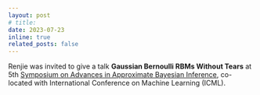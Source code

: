 ```yaml
---
layout: post
# title: 
date: 2023-07-23
inline: true
related_posts: false
---
```


Renjie was invited to give a talk **Gaussian Bernoulli RBMs Without Tears** at 5th [Symposium on Advances in Approximate Bayesian Inference](http://approximateinference.org/schedule/index.html), co-located with International Conference on Machine Learning (ICML).